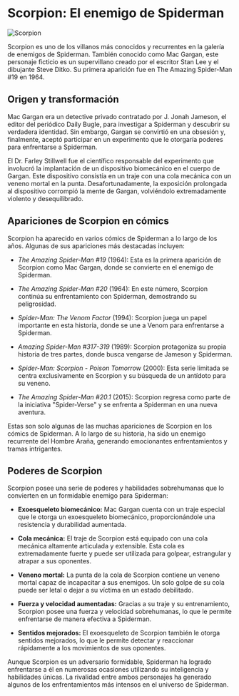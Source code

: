 # Scorpion: El enemigo de Spiderman

![Scorpion](scorpion_image.jpg)

Scorpion es uno de los villanos más conocidos y recurrentes en la galería de enemigos de Spiderman. 
También conocido como Mac Gargan, este personaje ficticio es un supervillano creado por el escritor Stan Lee y el dibujante Steve Ditko. 
Su primera aparición fue en The Amazing Spider-Man #19 en 1964.

## Origen y transformación

Mac Gargan era un detective privado contratado por J. Jonah Jameson, el editor del periódico Daily Bugle, para investigar a Spiderman y descubrir su verdadera identidad. 
Sin embargo, Gargan se convirtió en una obsesión y, finalmente, aceptó participar en un experimento que le otorgaría poderes para enfrentarse a Spiderman.

El Dr. Farley Stillwell fue el científico responsable del experimento que involucró la implantación de un dispositivo biomecánico en el cuerpo de Gargan. 
Este dispositivo consistía en un traje con una cola mecánica con un veneno mortal en la punta. 
Desafortunadamente, la exposición prolongada al dispositivo corrompió la mente de Gargan, volviéndolo extremadamente violento y desequilibrado.

## Apariciones de Scorpion en cómics

Scorpion ha aparecido en varios cómics de Spiderman a lo largo de los años. Algunas de sus apariciones más destacadas incluyen:

- *The Amazing Spider-Man #19* (1964): Esta es la primera aparición de Scorpion como Mac Gargan, donde se convierte en el enemigo de Spiderman.

- *The Amazing Spider-Man #20* (1964): En este número, Scorpion continúa su enfrentamiento con Spiderman, demostrando su peligrosidad.

- *Spider-Man: The Venom Factor* (1994): Scorpion juega un papel importante en esta historia, donde se une a Venom para enfrentarse a Spiderman.

- *Amazing Spider-Man #317-319* (1989): Scorpion protagoniza su propia historia de tres partes, donde busca vengarse de Jameson y Spiderman.

- *Spider-Man: Scorpion - Poison Tomorrow* (2000): Esta serie limitada se centra exclusivamente en Scorpion y su búsqueda de un antídoto para su veneno.

- *The Amazing Spider-Man #20.1* (2015): Scorpion regresa como parte de la iniciativa "Spider-Verse" y se enfrenta a Spiderman en una nueva aventura.

Estas son solo algunas de las muchas apariciones de Scorpion en los cómics de Spiderman. A lo largo de su historia, ha sido un enemigo recurrente del Hombre Araña, generando emocionantes enfrentamientos y tramas intrigantes.

## Poderes de Scorpion

Scorpion posee una serie de poderes y habilidades sobrehumanas que lo convierten en un formidable enemigo para Spiderman:

- **Exoesqueleto biomecánico:** Mac Gargan cuenta con un traje especial que le otorga un exoesqueleto biomecánico, proporcionándole una resistencia y durabilidad aumentada.

- **Cola mecánica:** El traje de Scorpion está equipado con una cola mecánica altamente articulada y extensible. Esta cola es extremadamente fuerte y puede ser utilizada para golpear, estrangular y atrapar a sus oponentes.

- **Veneno mortal:** La punta de la cola de Scorpion contiene un veneno mortal capaz de incapacitar a sus enemigos. Un solo golpe de su cola puede ser letal o dejar a su víctima en un estado debilitado.

- **Fuerza y velocidad aumentadas:** Gracias a su traje y su entrenamiento, Scorpion posee una fuerza y velocidad sobrehumanas, lo que le permite enfrentarse de manera efectiva a Spiderman.

- **Sentidos mejorados:** El exoesqueleto de Scorpion también le otorga sentidos mejorados, lo que le permite detectar y reaccionar rápidamente a los movimientos de sus oponentes.

Aunque Scorpion es un adversario formidable, Spiderman ha logrado enfrentarse a él en numerosas ocasiones utilizando su inteligencia y habilidades únicas. La rivalidad entre ambos personajes ha generado algunos de los enfrentamientos más intensos en el universo de Spiderman.
